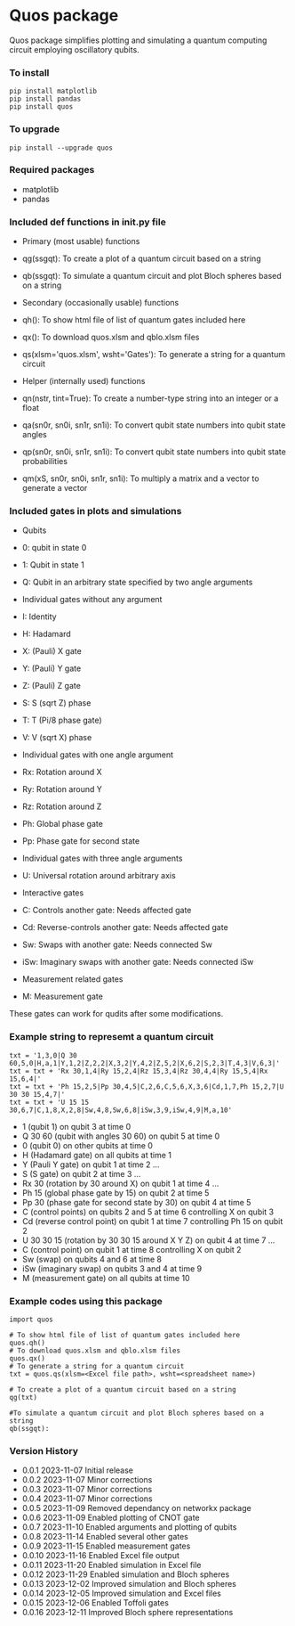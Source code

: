 # Quos package

Quos package simplifies plotting and simulating a quantum computing circuit employing oscillatory qubits.

### To install

    pip install matplotlib
    pip install pandas
    pip install quos

### To upgrade

    pip install --upgrade quos

### Required packages

- matplotlib
- pandas

### Included def functions in **init**.py file

- Primary (most usable) functions
- qg(ssgqt): To create a plot of a quantum circuit based on a string
- qb(ssgqt): To simulate a quantum circuit and plot Bloch spheres based on a string

- Secondary (occasionally usable) functions
- qh(): To show html file of list of quantum gates included here
- qx(): To download quos.xlsm and qblo.xlsm files
- qs(xlsm='quos.xlsm', wsht='Gates'): To generate a string for a quantum circuit

- Helper (internally used) functions
- qn(nstr, tint=True): To create a number-type string into an integer or a float
- qa(sn0r, sn0i, sn1r, sn1i): To convert qubit state numbers into qubit state angles
- qp(sn0r, sn0i, sn1r, sn1i): To convert qubit state numbers into qubit state probabilities
- qm(xS, sn0r, sn0i, sn1r, sn1i): To multiply a matrix and a vector to generate a vector

### Included gates in plots and simulations

- Qubits
- 0: qubit in state 0
- 1: Qubit in state 1
- Q: Qubit in an arbitrary state specified by two angle arguments

- Individual gates without any argument
- I: Identity
- H: Hadamard
- X: (Pauli) X gate
- Y: (Pauli) Y gate
- Z: (Pauli) Z gate
- S: S (sqrt Z) phase
- T: T (Pi/8 phase gate)
- V: V (sqrt X) phase

- Individual gates with one angle argument
- Rx: Rotation around X
- Ry: Rotation around Y
- Rz: Rotation around Z
- Ph: Global phase gate
- Pp: Phase gate for second state

- Individual gates with three angle arguments
- U: Universal rotation around arbitrary axis

- Interactive gates
- C: Controls another gate: Needs affected gate
- Cd: Reverse-controls another gate: Needs affected gate
- Sw: Swaps with another gate: Needs connected Sw
- iSw: Imaginary swaps with another gate: Needs connected iSw

- Measurement related gates
- M: Measurement gate

These gates can work for qudits after some modifications.

### Example string to represemt a quantum circuit

    txt = '1,3,0|Q 30 60,5,0|H,a,1|Y,1,2|Z,2,2|X,3,2|Y,4,2|Z,5,2|X,6,2|S,2,3|T,4,3|V,6,3|'
    txt = txt + 'Rx 30,1,4|Ry 15,2,4|Rz 15,3,4|Rz 30,4,4|Ry 15,5,4|Rx 15,6,4|'
    txt = txt + 'Ph 15,2,5|Pp 30,4,5|C,2,6,C,5,6,X,3,6|Cd,1,7,Ph 15,2,7|U 30 30 15,4,7|'
    txt = txt + 'U 15 15 30,6,7|C,1,8,X,2,8|Sw,4,8,Sw,6,8|iSw,3,9,iSw,4,9|M,a,10'

- 1 (qubit 1) on qubit 3 at time 0
- Q 30 60 (qubit with angles 30 60) on qubit 5 at time 0
- 0 (qubit 0) on other qubits at time 0
- H (Hadamard gate) on all qubits at time 1
- Y (Pauli Y gate) on qubit 1 at time 2 ...
- S (S gate) on qubit 2 at time 3 ...
- Rx 30 (rotation by 30 around X) on qubit 1 at time 4 ...
- Ph 15 (global phase gate by 15) on qubit 2 at time 5
- Pp 30 (phase gate for second state by 30) on qubit 4 at time 5
- C (control points) on qubits 2 and 5 at time 6 controlling X on qubit 3
- Cd (reverse control point) on qubit 1 at time 7 controlling Ph 15 on qubit 2
- U 30 30 15 (rotation by 30 30 15 around X Y Z) on qubit 4 at time 7 ...
- C (control point) on qubit 1 at time 8 controlling X on qubit 2
- Sw (swap) on qubits 4 and 6 at time 8
- iSw (imaginary swap) on qubits 3 and 4 at time 9
- M (measurement gate) on all qubits at time 10

### Example codes using this package

    import quos

    # To show html file of list of quantum gates included here
    quos.qh()
    # To download quos.xlsm and qblo.xlsm files
    quos.qx()
    # To generate a string for a quantum circuit
    txt = quos.qs(xlsm=<Excel file path>, wsht=<spreadsheet name>)

    # To create a plot of a quantum circuit based on a string
    qg(txt)

    #To simulate a quantum circuit and plot Bloch spheres based on a string
    qb(ssgqt):

### Version History

- 0.0.1 2023-11-07 Initial release
- 0.0.2 2023-11-07 Minor corrections
- 0.0.3 2023-11-07 Minor corrections
- 0.0.4 2023-11-07 Minor corrections
- 0.0.5 2023-11-09 Removed dependancy on networkx package
- 0.0.6 2023-11-09 Enabled plotting of CNOT gate
- 0.0.7 2023-11-10 Enabled arguments and plotting of qubits
- 0.0.8 2023-11-14 Enabled several other gates
- 0.0.9 2023-11-15 Enabled measurement gates
- 0.0.10 2023-11-16 Enabled Excel file output
- 0.0.11 2023-11-20 Enabled simulation in Excel file
- 0.0.12 2023-11-29 Enabled simulation and Bloch spheres
- 0.0.13 2023-12-02 Improved simulation and Bloch spheres
- 0.0.14 2023-12-05 Improved simulation and Excel files
- 0.0.15 2023-12-06 Enabled Toffoli gates
- 0.0.16 2023-12-11 Improved Bloch sphere representations
